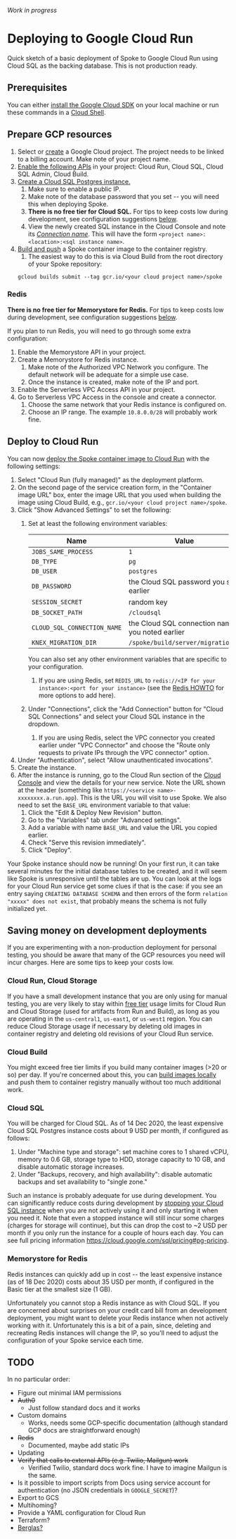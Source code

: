 _Work in progress_

# Deploying to Google Cloud Run

Quick sketch of a basic deployment of Spoke to Google Cloud Run using Cloud SQL as the backing database. This is not production ready.

## Prerequisites

You can either [install the Google Cloud SDK](https://cloud.google.com/sdk/docs/install) on your local machine or run these commands in a [Cloud Shell](https://cloud.google.com/shell).

## Prepare GCP resources

1.  Select or [create](https://cloud.google.com/resource-manager/docs/creating-managing-projects#creating_a_project) a Google Cloud project. The project needs to be linked to a billing account. Make note of your project name.
1.  [Enable the following APIs](https://cloud.google.com/service-usage/docs/enable-disable) in your project: Cloud Run, Cloud SQL, Cloud SQL Admin, Cloud Build.
1.  [Create a Cloud SQL Postgres instance.](https://cloud.google.com/sql/docs/postgres/create-instance)
    1.  Make sure to enable a public IP.
    1.  Make note of the database password that you set -- you will need this when deploying Spoke.
    1.  **There is no free tier for Cloud SQL.** For tips to keep costs low during development, see configuration suggestions [below](#saving-money-on-development-deployments).
    1.  View the newly created SQL instance in the Cloud Console and note its [_Connection name_](https://cloud.google.com/sql/docs/postgres/instance-info#connect_to_this_instance). This will have the form `<project name>:<location>:<sql instance name>`.
1.  [Build and push](https://cloud.google.com/run/docs/building/containers) a Spoke container image to the container registry.
    1.  The easiest way to do this is via Cloud Build from the root directory of your Spoke repository:
    ```shell
    gcloud builds submit --tag gcr.io/<your cloud project name>/spoke
    ```

### Redis

**There is no free tier for Memorystore for Redis.** For tips to keep costs low during development, see configuration suggestions [below](#saving-money-on-development-deployments).

If you plan to run Redis, you will need to go through some extra configuration:
1.  Enable the Memorystore API in your project.
1.  Create a Memorystore for Redis instance.
    1. Make note of the Authorized VPC Network you configure. The default network will be adequate for a simple use case.
    1. Once the instance is created, make note of the IP and port.
1.  Enable the Serverless VPC Access API in your project.
1.  Go to Serverless VPC Access in the console and create a connector.
    1. Choose the same network that your Redis instance is configured on.
    1. Choose an IP range. The example `10.8.0.0/28` will probably work fine.

## Deploy to Cloud Run

You can now [deploy the Spoke container image to Cloud Run](https://cloud.google.com/run/docs/deploying#service) with the following settings:
1.  Select "Cloud Run (fully managed)" as the deployment platform.
1.  On the second page of the service creation form, in the "Container image URL" box, enter the image URL that you used when building the image using Cloud Build, e.g., `gcr.io/<your cloud project name>/spoke`.
1.  Click "Show Advanced Settings" to set the following:
    1.  Set at least the following environment variables:

        | Name | Value |
        | ---- | ----- |
        | `JOBS_SAME_PROCESS` | `1` |
        | `DB_TYPE` | `pg` |
        | `DB_USER` | `postgres` |
        | `DB_PASSWORD` | the Cloud SQL password you set earlier |
        | `SESSION_SECRET` | random key |
        | `DB_SOCKET_PATH` | `/cloudsql` |
        | `CLOUD_SQL_CONNECTION_NAME` | the Cloud SQL connection name you noted earlier |
        | `KNEX_MIGRATION_DIR` | `/spoke/build/server/migrations/` |

        You can also set any other environment variables that are specific to your configuration.
        1. If you are using Redis, set `REDIS_URL` to `redis://<IP for your instance>:<port for your instance>` (see the [Redis HOWTO](HOWTO_CONNECT_WITH_REDIS.md) for more options to add here).
    1.  Under "Connections", click the "Add Connection" button for "Cloud SQL Connections" and select your Cloud SQL instance in the dropdown.
        1. If you are using Redis, select the VPC connector you created earlier under "VPC Connector" and choose the "Route only requests to private IPs through the VPC connector" option.
1.  Under "Authentication", select "Allow unauthenticated invocations".
1.  Create the instance.
1.  After the instance is running, go to the Cloud Run section of the [Cloud Console](https://console.cloud.google.com) and view the details for your new service. Note the URL shown at the header (something like `https://<service name>-xxxxxxxx.a.run.app`). This is the URL you will visit to use Spoke. We also need to set the `BASE_URL` environment variable to that value:
    1.  Click the "Edit & Deploy New Revision" button.
    1.  Go to the "Variables" tab under "Advanced settings".
    1.  Add a variable with name `BASE_URL` and value the URL you copied earlier.
    1.  Check "Serve this revision immediately".
    1.  Click "Deploy".

Your Spoke instance should now be running! On your first run, it can take several minutes for the initial database tables to be created, and it will seem like Spoke is unresponsive until the tables are up. You can look at the logs for your Cloud Run service get some clues if that is the case: if you see an entry saying `CREATING DATABASE SCHEMA` and then errors of the form `relation "xxxxx" does not exist`, that probably means the schema is not fully initialized yet.

## Saving money on development deployments

If you are experimenting with a non-production deployment for personal testing, you should be aware that many of the GCP resources you need will incur charges. Here are some tips to keep your costs low.

### Cloud Run, Cloud Storage

If you have a small development instance that you are only using for manual testing, you are very likely to stay within [free tier](https://cloud.google.com/free/docs/gcp-free-tier#free-tier) usage limits for Cloud Run and Cloud Storage (used for artifacts from Run and Build), as long as you are operating in the `us-central1`, `us-east1`, or `us-west1` region. You can reduce Cloud Storage usage if necessary by deleting old images in container registry and deleting old revisions of your Cloud Run service.

### Cloud Build

You might exceed free tier limits if you build many container images (>20 or so) per day. If you're concerned about this, you can [build images locally](https://cloud.google.com/run/docs/building/containers#docker) and push them to container registry manually without too much additional work.

### Cloud SQL

You will be charged for Cloud SQL. As of 14 Dec 2020, the least expensive Cloud SQL Postgres instance costs about 9 USD per month, if configured as follows:
1. Under "Machine type and storage": set machine cores to 1 shared vCPU, memory to 0.6 GB, storage type to HDD, storage capacity to 10 GB, and disable automatic storage increases.
1. Under "Backups, recovery, and high availability": disable automatic backups and set availability to "single zone."

Such an instance is probably adequate for use during development. You can significantly reduce costs during development by [stopping your Cloud SQL instance](https://cloud.google.com/sql/docs/postgres/start-stop-restart-instance) when you are not actively using it and only starting it when you need it. Note that even a stopped instance will still incur some charges (charges for storage will continue), but this can drop the cost to ~2 USD per month if you only run the instance for a couple of hours each day. You can see full pricing information https://cloud.google.com/sql/pricing#pg-pricing.

### Memorystore for Redis

Redis instances can quickly add up in cost -- the least expensive instance (as of 18 Dec 2020) costs about 35 USD per month, if configured in the Basic tier at the smallest size (1 GB).

Unfortunately you cannot stop a Redis instance as with Cloud SQL. If you are concerned about surprises on your credit card bill from an development deployment, you might want to delete your Redis instance when not actively working with it. Unfortunately this is a bit of a pain, since, deleting and recreating Redis instances will change the IP, so you'll need to adjust the configuration of your Spoke service each time.

## TODO

In no particular order:
* Figure out minimal IAM permissions
* ~~Auth0~~
    * Just follow standard docs and it works
* Custom domains
    * Works, needs some GCP-specific documentation (although standard GCP docs are straightforward enough)
* ~~Redis~~
    * Documented, maybe add static IPs
* Updating
* ~~Verify that calls to external APIs (e.g. Twilio, Mailgun) work~~
    * Verified Twilio, standard docs work fine. I have to imagine Mailgun is the same.
* Is it possible to import scripts from Docs using service account for authentication (no JSON credentials in `GOOGLE_SECRET`)?
* Export to GCS
* Multihoming?
* Provide a YAML configuration for Cloud Run
* Terraform?
* [Berglas?](https://github.com/GoogleCloudPlatform/berglas)
